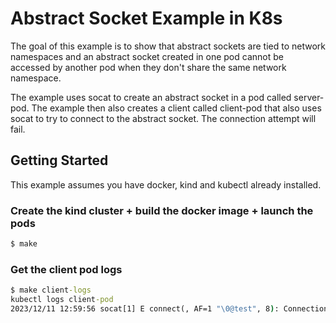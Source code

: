 # Abstract Socket Example in K8s

The goal of this example is to show that abstract sockets
are tied to network namespaces and an abstract socket
created in one pod cannot be accessed by another pod when
they don't share the same network namespace.

The example uses socat to create an abstract socket in a
pod called server-pod. The example then also creates a
client called client-pod that also uses socat to try to connect
to the abstract socket. The connection attempt will fail.

## Getting Started

This example assumes you have docker, kind and kubectl already installed.

### Create the kind cluster + build the docker image + launch the pods

```cmd
$ make
```

### Get the client pod logs

```cmd
$ make client-logs
kubectl logs client-pod
2023/12/11 12:59:56 socat[1] E connect(, AF=1 "\0@test", 8): Connection refused
```

